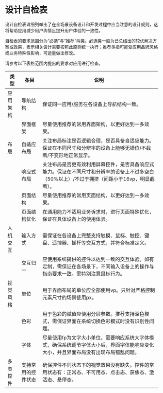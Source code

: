 # 设计自检表


设计自检表详细列举出了在全场景设备设计和开发过程中应当注意的设计规则，这将帮助应用减少用户舆情且提升用户体验的一致性。


自检表的要求范围分为“必选”与“推荐”两类。必选类一般为已总结出的较优解决方案或效果，表示相关设计需要按照此原则统一执行；推荐类指可能受应用品牌风格或业务特殊性影响，可适量做出修改。

请参考以下表格范围内提出的要求对应用进行检查。

| **类型** | **条目**           | **说明**                                                     |
| -------- | ------------------ | ------------------------------------------------------------ |
| 应用架构 | 导航结构           | 保证同一应用/服务在各设备上导航结构一致。                    |
|          | 界面框架           | 尽量使用推荐的常用界面架构，以更好达到一多效果。             |
| 布局     | 自适应布局         | 关注布局标注是否逻辑合理，是否具备自适应能力。保证在不同尺寸和分辨率的设备上能够无错位/不截断/不变形地正常显示。 |
|          | 响应式布局         | 关注布局是否更有效利用屏幕控件，是否具备响应式能力。保证在不同尺寸和分辨率的设备上不过多空白（50%以上）/不过于拥挤（间距小于16vp，明显截断）。 |
|          | 页面结构           | 尽量使用推荐的常用页面结构，以更好达到一多效果。             |
|          | 页面结构优化       | 在通用能力不适用业务诉求时，进行页面特殊优化，保证在具体设备上的使用体验。 |
| 人机交互 | 输入方式           | 需保证在各设备上完整支持触摸、鼠标、触控、键盘、遥控器、摇杆等交互方式，并符合标准定义。 |
|          | 交互归一           | 应使用系统提供的控件以达到一致的交互体验。如有定制，需保证在各场景下，不同输入设备上的操作与指南要求一致。需特别注意鼠标行为。 |
| 视觉风格 | 单位               | 用于界面布局的单位应全部使用vp。只针对严格控制元素尺寸的场景使用px。 |
|          | 色彩               | 用于色彩的赋值应使用分层参数。推荐支持深色模式，需保证界面在系统切换色彩模式时没有识别性问题。 |
|          | 字体               | 尽量使用fp为文字大小单位，需要响应系统大字体模式，确保系统调节字体大小后，界面字体能响应变化大小，并且界面布局没有出现布局错乱问题。 |
| 多态控件 | 支持常用的控件状态 | 确保控件不同状态下的视觉效果没有缺失。控件的常用状态有：正常态、不可用态、点击态、获焦态、激活态、悬停态。 |